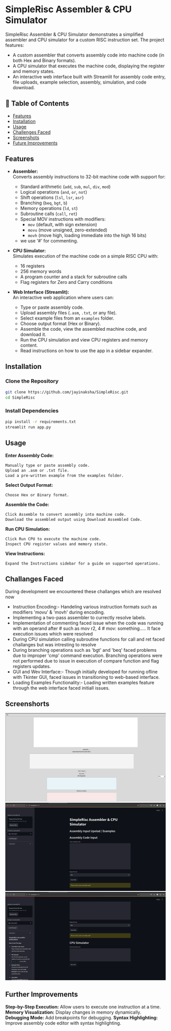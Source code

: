 # SimpleRisc Assembler & CPU Simulator

SimpleRisc Assembler & CPU Simulator demonstrates a simplified assembler and CPU simulator for a custom RISC instruction set. The project features:
- A custom assembler that converts assembly code into machine code (in both Hex and Binary formats).
- A CPU simulator that executes the machine code, displaying the register and memory states.
- An interactive web interface built with Streamlit for assembly code entry, file uploads, example selection, assembly, simulation, and code download.

## 📖 Table of Contents
- [Features](#features)
- [Installation](#installation)
- [Usage](#usage)
- [Challenges Faced](#challenges-faced)
- [Screenshots](#screenshots)
- [Future Improvements](#future-improvements)


## Features

- **Assembler:**  
  Converts assembly instructions to 32-bit machine code with support for:
  - Standard arithmetic (`add`, `sub`, `mul`, `div`, `mod`)
  - Logical operations (`and`, `or`, `not`)
  - Shift operations (`lsl`, `lsr`, `asr`)
  - Branching (`beq`, `bgt`, `b`)
  - Memory operations (`ld`, `st`)
  - Subroutine calls (`call`, `ret`)
  - Special MOV instructions with modifiers:  
    - `mov` (default, with sign extension)  
    - `movu` (move unsigned, zero-extended)  
    - `movh` (move high, loading immediate into the high 16 bits)
  - we use '#' for commenting.
  
- **CPU Simulator:**  
  Simulates execution of the machine code on a simple RISC CPU with:
  - 16 registers
  - 256 memory words
  - A program counter and a stack for subroutine calls
  - Flag registers for Zero and Carry conditions

- **Web Interface (Streamlit):**  
  An interactive web application where users can:
  - Type or paste assembly code.
  - Upload assembly files (`.asm`, `.txt`, or any file).
  - Select example files from an `examples` folder.
  - Choose output format (Hex or Binary).
  - Assemble the code, view the assembled machine code, and download it.
  - Run the CPU simulation and view CPU registers and memory content.
  - Read instructions on how to use the app in a sidebar expander.
## Installation
### **Clone the Repository**
```bash
git clone https://github.com/jayinaksha/SimpleRisc.git
cd SimpleRisc
```
### **Install Dependencies**
```bash
pip install -r requirements.txt
streamlit run app.py
```
## Usage
**Enter Assembly Code:**

    Manually type or paste assembly code.
    Upload an .asm or .txt file.
    Load a pre-written example from the examples folder.

**Select Output Format:**

    Choose Hex or Binary format.

**Assemble the Code:**

    Click Assemble to convert assembly into machine code.
    Download the assembled output using Download Assembled Code.

**Run CPU Simulation:**

    Click Run CPU to execute the machine code.
    Inspect CPU register values and memory state.

**View Instructions:**

    Expand the Instructions sidebar for a guide on supported operations.
## Challanges Faced
  During development we encountered these challanges which are resolved now
  - Instruction Encoding:- Handeling various instruction formats such as modifiers 'movu' & 'movh' during encoding.
  - Implementing a two-pass assembler to currectly resolve labels.
  - Implementation of commenting faced issue when the code was running with an operand after # such as mov r2, 4 # mov: something..... It face execution issues which were resolved
  - During CPU simulation calling subroutine functions for call and ret faced challanges but was intresting to resolve
  - During branching operations such as 'bgt' and 'beq' faced problems due to improper 'cmp' command execution. Branching operations were not performed due to issue in execution of compare function and flag registers updates.
  - GUI and Wev Interface:- Though initially developed for running ofline with Tkinter GUI, faced issues in transitioning to web-based interface.
  - Loading Examples Functionality:- Loading written examples feature through the web interface faced initiall issues.
## Screenshorts
![TkInter GUI interface](images/gui.png)
![Web Interface 1](images/web_interface1.png)
![Web Interface 2](images/web_interface2.png)
    
## Further Improvements
**Step-by-Step Execution:**
Allow users to execute one instruction at a time.
**Memory Visualization:**
Display changes in memory dynamically.
**Debugging Mode:**
Add breakpoints for debugging.
**Syntax Highlighting:**
Improve assembly code editor with syntax highlighting.
